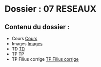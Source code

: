 # Dossier : 07 RESEAUX
 
 ## Contenu du dossier : 
- Cours [Cours](./Cours)
- Images [Images](./Images)
- TD [TD](./TD)
- TP [TP](./TP)
- TP Filius corrige [TP Filius corrige](./TP_Filius_corrige)
